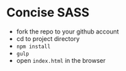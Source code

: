 # Concise SASS

- fork the repo to your github account
- cd to project directory 
- `npm install`
- `gulp`
- open `index.html` in the browser

